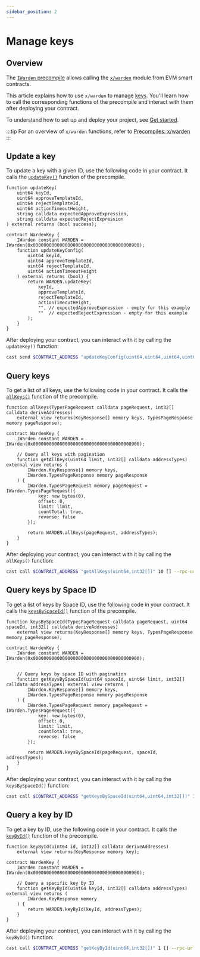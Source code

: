 ```yaml
---
sidebar_position: 2
---
```


# Manage keys

## Overview

The [`IWarden` precompile](https://github.com/warden-protocol/wardenprotocol/blob/main/precompiles/warden/IWarden.sol) allows calling the [`x/warden`](/learn/warden-protocol-modules/x-warden) module from EVM smart contracts.

This article explains how to use `x/warden` to manage [keys](/learn/glossary#key). You'll learn how to call the corresponding functions of the precompile and interact with them after deploying your contract.

To understand how to set up and deploy your project, see [Get started](../get-started.md).

:::tip
For an overview of `x/warden` functions, refer to [Precompiles: x/warden](../../precompiles/x-warden)
:::

## Update a key

To update a key with a given ID, use the following code in your contract. It calls the [`updateKey()`](../../precompiles/x-warden#update-a-key) function of the precompile.

```solidity
function updateKey(
    uint64 keyId,
    uint64 approveTemplateId,
    uint64 rejectTemplateId,
    uint64 actionTimeoutHeight,
    string calldata expectedApproveExpression,
    string calldata expectedRejectExpression
) external returns (bool success);

contract WardenKey {
    IWarden constant WARDEN = IWarden(0x0000000000000000000000000000000000000900);
    function updateKeyConfig(
        uint64 keyId,
        uint64 approveTemplateId,
        uint64 rejectTemplateId,
        uint64 actionTimeoutHeight
    ) external returns (bool) {
        return WARDEN.updateKey(
            keyId,
            approveTemplateId,
            rejectTemplateId,
            actionTimeoutHeight,
            "", // expectedApproveExpression - empty for this example
            ""  // expectedRejectExpression - empty for this example
        );
    }
}
```

After deploying your contract, you can interact with it by calling the `updateKey()` function:

```bash
cast send $CONTRACT_ADDRESS "updateKeyConfig(uint64,uint64,uint64,uint64)" 1 100 200 300 --rpc-url $RPC_URL --private-key $PRIVATE_KEY
```

## Query keys

To get a list of all keys, use the following code in your contract. It calls the [`allKeys()`](../../precompiles/x-warden#query-keys) function of the precompile.

```solidity
function allKeys(TypesPageRequest calldata pageRequest, int32[] calldata deriveAddresses) 
    external view returns(KeyResponse[] memory keys, TypesPageResponse memory pageResponse);

contract WardenKey {
    IWarden constant WARDEN = IWarden(0x0000000000000000000000000000000000000900);

    // Query all keys with pagination
    function getAllKeys(uint64 limit, int32[] calldata addressTypes) external view returns (
        IWarden.KeyResponse[] memory keys,
        IWarden.TypesPageResponse memory pageResponse
    ) {
        IWarden.TypesPageRequest memory pageRequest = IWarden.TypesPageRequest({
            key: new bytes(0),
            offset: 0,
            limit: limit,
            countTotal: true,
            reverse: false
        });
        
        return WARDEN.allKeys(pageRequest, addressTypes);
    }
}   
```

After deploying your contract, you can interact with it by calling the `allKeys()` function:

```bash
cast call $CONTRACT_ADDRESS "getAllKeys(uint64,int32[])" 10 [] --rpc-url $RPC_URL
```

## Query keys by Space ID

To get a list of keys by Space ID, use the following code in your contract. It calls the [`keysBySpaceId()`](../../precompiles/x-warden#query-keys-by-space-id) function of the precompile.

```solidity
function keysBySpaceId(TypesPageRequest calldata pageRequest, uint64 spaceId, int32[] calldata deriveAddresses)
    external view returns(KeyResponse[] memory keys, TypesPageResponse memory pageResponse);

contract WardenKey {
    IWarden constant WARDEN = IWarden(0x0000000000000000000000000000000000000900);


    // Query keys by space ID with pagination
    function getKeysBySpaceId(uint64 spaceId, uint64 limit, int32[] calldata addressTypes) external view returns (
        IWarden.KeyResponse[] memory keys,
        IWarden.TypesPageResponse memory pageResponse
    ) {
        IWarden.TypesPageRequest memory pageRequest = IWarden.TypesPageRequest({
            key: new bytes(0),
            offset: 0,
            limit: limit,
            countTotal: true,
            reverse: false
        });
        
        return WARDEN.keysBySpaceId(pageRequest, spaceId, addressTypes);
    }
}
```

After deploying your contract, you can interact with it by calling the `keysBySpaceId()` function:

```bash
cast call $CONTRACT_ADDRESS "getKeysBySpaceId(uint64,uint64,int32[])" 100 10 [] --rpc-url $RPC_URL
```

## Query a key by ID

To get a key by ID, use the following code in your contract. It calls the [`keyById()`](../../precompiles/x-warden#query-a-key-by-id) function of the precompile.

```solidity
function keyById(uint64 id, int32[] calldata deriveAddresses)
    external view returns(KeyResponse memory key);

contract WardenKey {
    IWarden constant WARDEN = IWarden(0x0000000000000000000000000000000000000900);

    // Query a specific key by ID
    function getKeyById(uint64 keyId, int32[] calldata addressTypes) external view returns (
        IWarden.KeyResponse memory
    ) {
        return WARDEN.keyById(keyId, addressTypes);
    }
}
```

After deploying your contract, you can interact with it by calling the `keyById()` function:

```bash
cast call $CONTRACT_ADDRESS "getKeyById(uint64,int32[])" 1 [] --rpc-url $RPC_URL
```
